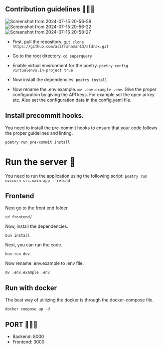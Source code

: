 ## Contribution guidelines  👨🏻‍🚀

![Screenshot from 2024-07-15 20-56-59](https://github.com/user-attachments/assets/f7ac3f35-9be1-4c69-90ef-2fe3d9026faa)
![Screenshot from 2024-07-15 20-56-22](https://github.com/user-attachments/assets/b8908893-2150-4dff-814e-934e65809054)
![Screenshot from 2024-07-15 20-58-27](https://github.com/user-attachments/assets/eddbaf9f-7ec7-47a0-bf15-c362f25e7227)


- First, pull the repository. `git clone https://github.com/asifrahaman13/aldrax.git`

- Go to the root directory. `cd superquery`

- Enable virtual environment for the poetry. `poetry config virtualenvs.in-project true`

- Now install the dependencies. `poetry install`

- Now rename the .env.example. `mv .env.example .env`.  Give the proper configuration by giving the API keys. For example set the open ai key etc. Also set the configuration data in the config.yaml file.

## Install precommit hooks.

You need to install the pre-commit hooks to ensure that your code follows the proper guidelines and linting.

 `poetry run pre-commit install`

# Run the server 🚀
You need to run the application using the following script: `poetry run uvicorn src.main:app --reload`

## Frontend

Next go to the front end folder 

`cd frontend/`

Now, install the dependencies.

`bun install`

Next, you can run the code.

`bun run dev`

Now rename .env.example to .env file.

`mv .env.example .env`


## Run with docker

The best way of utilizing the docker is through the docker-compose file.

`docker compose up -d`


## PORT 👨🏻‍🚀

- Backend: 8000
- Frontend: 3000
